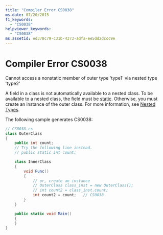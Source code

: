 ```yaml
---
title: "Compiler Error CS0038"
ms.date: 07/20/2015
f1_keywords:
  - "CS0038"
helpviewer_keywords:
  - "CS0038"
ms.assetid: ed378c79-c31b-4373-adfa-ee5dd2dccc9e
---
```

# Compiler Error CS0038

Cannot access a nonstatic member of outer type 'type1' via nested type 'type2'

 A field in a class is not automatically available to a nested class. To be available to a nested class, the field must be [static](../keywords/static.md). Otherwise, you must create an instance of the outer class. For more information, see [Nested Types](../../programming-guide/classes-and-structs/nested-types.md).

 The following sample generates CS0038:

```csharp
// CS0038.cs
class OuterClass
{
    public int count;
    // Try the following line instead.
    // public static int count;

    class InnerClass
    {
        void Func()
        {
            // or, create an instance
            // OuterClass class_inst = new OuterClass();
            // int count2 = class_inst.count;
            int count2 = count;   // CS0038
        }
    }

    public static void Main()
    {
    }
}
```
